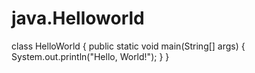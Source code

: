 # java.Helloworld

class HelloWorld
{
    public static void main(String[] args) 
    {
        System.out.println("Hello, World!"); 
    }
}
